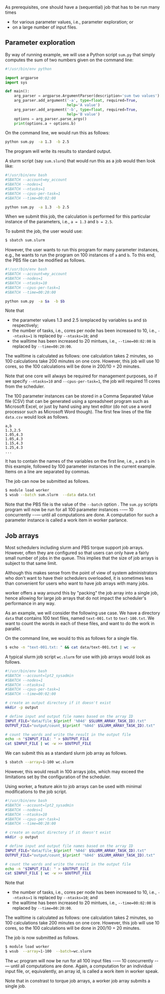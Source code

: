 As prerequisites, one should have a (sequential) job that has to be
run many times

  * for various parameter values, i.e., parameter exploration; or
  * on a large number of input files.


## Parameter exploration

By way of running example, we will use a Python script `sum.py` that simply
computes the sum of two numbers given on the command line:

```python
#!/usr/bin/env python

import argparse
import sys

def main():
    arg_parser = argparse.ArgumentParser(description='sum two values')
    arg_parser.add_argument('-a', type=float, required=True,
                            help='A value')
    arg_parser.add_argument('-b', type=float, required=True,
                            help='B value')
    options = arg_parser.parse_args()
    print(options.a + options.b)
```

On the command line, we would run this as follows:
```bash
python sum.py  -a 1.3  -b 2.5
```
The program will write its results to standard output.

A slurm script (say `sum.slurm`) that would run this as a job would
then look like:
```bash
#!/usr/bin/env bash
#SBATCH --account=my_account
#SBATCH --nodes=1
#SBATCH --ntasks=1
#SBATCH --cpus-per-task=1
#SBATCH --time=00:02:00

python sum.py  -a 1.3  -b 2.5
```

When we submit this job, the calculation is performed for this particular
instance of the parameters, i.e., `a = 1.3` and `b = 2.5`.

To submit the job, the user would use:
```bash
$ sbatch sum.slurm
```

However, the user wants to run this program for many parameter instances,
e.g., he wants to run the program on 100 instances of `a` and `b`.
To this end, the PBS file can be modified as follows.

```bash
#!/usr/bin/env bash
#SBATCH --account=my_account
#SBATCH --nodes=1
#SBATCH --ntasks=10
#SBATCH --cpus-per-task=1
#SBATCH --time=00:20:00

python sum.py  -a $a  -b $b
```

Note that
  * the parameter values 1.3 and 2.5 isreplaced by variables `$a` and `$b`
    respectively;
  * the number of tasks, i.e., cores per node has been increased to 10, i.e.,
    `--ntasks=1` is replaced by `--ntasks=10`; and
  * the walltime has been increased to 20 mintues, i.e., `--time=00:02:00`
    is replaced by `--time=00:20:00`.

The walltime is calculated as follows: one calculation takes 2 minutes,
so 100 calculations take 200 minutes on one core.  However, this job will
use 10 cores, so the 100 calculations will be done in 200/10 = 20 minutes.

Note that one core will always be required for management purposes, so if
we specify `--ntasks=10` and `--cpus-per-task=1`, the job will required
11 cores from the scheduler.

The 100 parameter instances can be stored in a Comma Separated Value file (CSV)
that can be generated using a spreadsheet program such as Microsoft Excel, or
just by hand using any text editor (do not use a word processor such as
Microsoft Word though). The first few lines of the file `data.csv` would look
as follows.

```
a,b
1.3,2.5
1.05,4.3
1.05,4.3
1.15,4.3
1.25,4.3
...
```

It has to contain the names of the variables on the first line, i.e., `a` and
`b` in this example, followed by 100 parameter instances in the current
example. Items on a line are separated by commas.

The job can now be submitted as follows.

```bash
$ module load worker
$ wsub --batch sum.slurm  --data data.txt
```

Note that the PBS file is the value of the `--batch` option . The `sum.py`
scripts program will now be run for all 100 parameter instances --— 10
concurrently --— until all computations are done. A computation for such a
parameter instance is called a work item in worker parlance.


## Job arrays

Most schedulers including slurm and PBS torque support job arrays.
However, often they are configured so that users can only have a fairly
small number of jobs in the queue.  This implies that the size of job arrays
is subject to that same limit.

Although this makes sense from the point of view of system administrators
who don't want to have their schedulers overloaded, it is sometimes less than
convenient for users who want to have job arrays with many jobs.

worker offers a way around this by "packing" the job array into a single job,
hence allowing for large job arrays that do not impact the scheduler's
performance in any way.

As an example, we will consider the following use case.  We have a directory
`data` that contains 100 text files, named `text-001.txt` to `text-100.txt`.
We want to count the words in each of these files, and want to do the work
in parallel.

On the command line, we would to this as follows for a single file.

```bash
$ echo -n "text-001.txt: " && cat data/text-001.txt | wc -w
```

A typical slurm job script `wc.slurm` for use with job arrays would look
as follows.

```bash
#!/usr/bin/env bash
#SBATCH --account=lpt2_sysadmin
#SBATCH --nodes=1
#SBATCH --ntasks=1
#SBATCH --cpus-per-task=1
#SBATCH --time=00:02:00

# create an output directory if it doesn't exist
mkdir -p output

# define input and output file names based on the array ID
INPUT_FILE="data/file_$(printf '%04d' $SLURM_ARRAY_TASK_ID).txt"
OUTPUT_FILE="output/count_$(printf '%04d' $SLURM_ARRAY_TASK_ID).txt"

# count the words and write the result in the output file
echo -n "$INPUT_FILE: " > $OUTPUT_FILE
cat $INPUT_FILE | wc -w >> $OUTPUT_FILE
```

We can submit this as a standard slurm job array as follows.

```bash
$ sbatch --array=1-100 wc.slurm
```

However, this would result in 100 arrays jobs, which may exceed the limitations
set by the configuration of the scheduler.

Using worker, a feature akin to job arrays can be used with minimal modifications
to the job script.

```bash
#!/usr/bin/env bash
#SBATCH --account=lpt2_sysadmin
#SBATCH --nodes=1
#SBATCH --ntasks=10
#SBATCH --cpus-per-task=1
#SBATCH --time=00:20:00

# create an output directory if it doesn't exist
mkdir -p output

# define input and output file names based on the array ID
INPUT_FILE="data/file_$(printf '%04d' $SLURM_ARRAY_TASK_ID).txt"
OUTPUT_FILE="output/count_$(printf '%04d' $SLURM_ARRAY_TASK_ID).txt"

# count the words and write the result in the output file
echo -n "$INPUT_FILE: " > $OUTPUT_FILE
cat $INPUT_FILE | wc -w >> $OUTPUT_FILE
```

Note that
  * the number of tasks, i.e., cores per node has been increased to 10, i.e.,
    `--ntasks=1` is replaced by `--ntasks=10`; and
  * the walltime has been increased to 20 mintues, i.e., `--time=00:02:00`
    is replaced by `--time=00:20:00`.

The walltime is calculated as follows: one calculation takes 2 minutes,
so 100 calculations take 200 minutes on one core.  However, this job will
use 10 cores, so the 100 calculations will be done in 200/10 = 20 minutes.

The job is now submitted as follows.

```bash
$ module load worker
$ wsub  --array=1-100  --batch=wc.slurm
```

The `wc` program  will now be run for all 100 input files --— 10
concurrently --— until all computations are done. Again, a
computation for an individual input file, or, equivalently, an
array id, is called a work item in worker speak.

Note that in constrast to torque job arrays, a worker job array submits
a single job.
